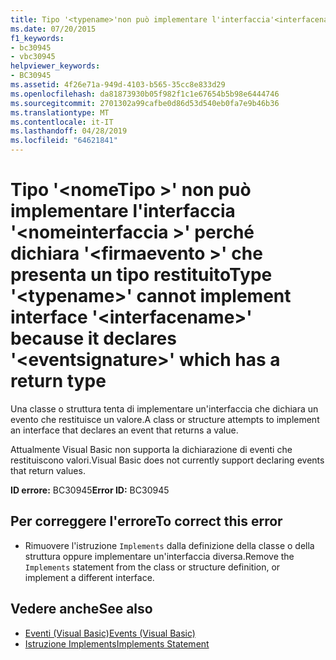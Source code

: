 ```yaml
---
title: Tipo '<typename>'non può implementare l'interfaccia'<interfacename>'perché dichiara'<eventsignature>' che presenta un tipo restituito
ms.date: 07/20/2015
f1_keywords:
- bc30945
- vbc30945
helpviewer_keywords:
- BC30945
ms.assetid: 4f26e71a-949d-4103-b565-35cc8e833d29
ms.openlocfilehash: da81873930b05f982f1c1e67654b5b98e6444746
ms.sourcegitcommit: 2701302a99cafbe0d86d53d540eb0fa7e9b46b36
ms.translationtype: MT
ms.contentlocale: it-IT
ms.lasthandoff: 04/28/2019
ms.locfileid: "64621841"
---
```

# <a name="type-typename-cannot-implement-interface-interfacename-because-it-declares-eventsignature-which-has-a-return-type"></a><span data-ttu-id="18d5b-102">Tipo '\<nomeTipo >' non può implementare l'interfaccia '\<nomeinterfaccia >' perché dichiara '\<firmaevento >' che presenta un tipo restituito</span><span class="sxs-lookup"><span data-stu-id="18d5b-102">Type '\<typename>' cannot implement interface '\<interfacename>' because it declares '\<eventsignature>' which has a return type</span></span>
<span data-ttu-id="18d5b-103">Una classe o struttura tenta di implementare un'interfaccia che dichiara un evento che restituisce un valore.</span><span class="sxs-lookup"><span data-stu-id="18d5b-103">A class or structure attempts to implement an interface that declares an event that returns a value.</span></span>  
  
 <span data-ttu-id="18d5b-104">Attualmente Visual Basic non supporta la dichiarazione di eventi che restituiscono valori.</span><span class="sxs-lookup"><span data-stu-id="18d5b-104">Visual Basic does not currently support declaring events that return values.</span></span>  
  
 <span data-ttu-id="18d5b-105">**ID errore:** BC30945</span><span class="sxs-lookup"><span data-stu-id="18d5b-105">**Error ID:** BC30945</span></span>  
  
## <a name="to-correct-this-error"></a><span data-ttu-id="18d5b-106">Per correggere l'errore</span><span class="sxs-lookup"><span data-stu-id="18d5b-106">To correct this error</span></span>  
  
- <span data-ttu-id="18d5b-107">Rimuovere l'istruzione `Implements` dalla definizione della classe o della struttura oppure implementare un'interfaccia diversa.</span><span class="sxs-lookup"><span data-stu-id="18d5b-107">Remove the `Implements` statement from the class or structure definition, or implement a different interface.</span></span>  
  
## <a name="see-also"></a><span data-ttu-id="18d5b-108">Vedere anche</span><span class="sxs-lookup"><span data-stu-id="18d5b-108">See also</span></span>

- [<span data-ttu-id="18d5b-109">Eventi (Visual Basic)</span><span class="sxs-lookup"><span data-stu-id="18d5b-109">Events (Visual Basic)</span></span>](~/docs/visual-basic/programming-guide/language-features/events/index.md)
- [<span data-ttu-id="18d5b-110">Istruzione Implements</span><span class="sxs-lookup"><span data-stu-id="18d5b-110">Implements Statement</span></span>](../../visual-basic/language-reference/statements/implements-statement.md)
